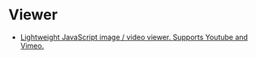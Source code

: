 # Viewer

- [Lightweight JavaScript image / video viewer. Supports Youtube and Vimeo.](https://github.com/henrygd/bigpicture)

